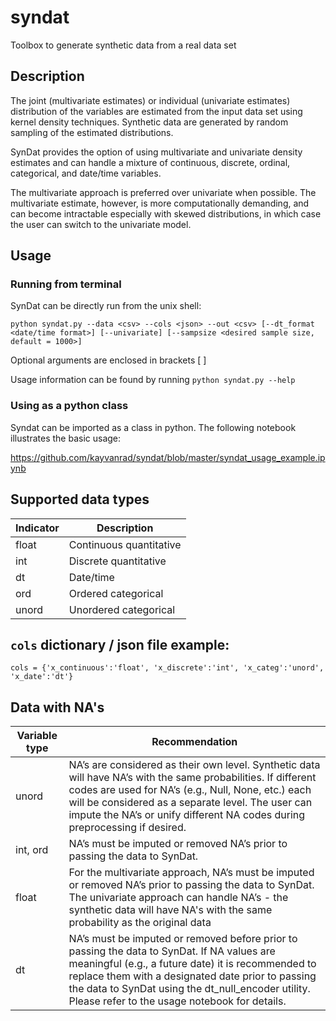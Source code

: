 # syndat

Toolbox to generate synthetic data from a real data set

## Description
The joint (multivariate estimates) or individual (univariate estimates) distribution of the variables are estimated from the input data set using kernel density techniques. Synthetic data are generated by random sampling of the estimated distributions.

SynDat provides the option of using multivariate and univariate density estimates and can handle a mixture of continuous, discrete, ordinal, categorical, and date/time variables.

The multivariate approach is preferred over univariate when possible. The multivariate estimate, however, is more computationally demanding, and can become intractable especially with skewed distributions, in which case the user can switch to the univariate model.


## Usage
### Running from terminal
SynDat can be directly run from the unix shell:


```
python syndat.py --data <csv> --cols <json> --out <csv> [--dt_format <date/time format>] [--univariate] [--sampsize <desired sample size, default = 1000>]
```

Optional arguments are enclosed in brackets [ ]

Usage information can be found by running `python syndat.py --help`

### Using as a python class
Syndat can be imported as a class in python. The following notebook illustrates the basic usage:

https://github.com/kayvanrad/syndat/blob/master/syndat_usage_example.ipynb

## Supported data types
| Indicator | Description              |
|-----------|--------------------------|
| float     | Continuous quantitative  |
| int       | Discrete quantitative    |
| dt        | Date/time                |
| ord       | Ordered categorical      |
| unord     | Unordered categorical    |

## `cols` dictionary / json file example:

```
cols = {'x_continuous':'float', 'x_discrete':'int', 'x_categ':'unord', 'x_date':'dt'}
```

## Data with NA's
| Variable type | Recommendation |
|-|-|
| unord | NA’s are considered as their own level. Synthetic data will have NA’s with the same probabilities. If different codes are used for NA’s (e.g., Null, None, etc.) each will be considered as a separate level. The user can impute the NA’s or unify different NA codes  during preprocessing if desired. |
| int, ord | NA’s must be imputed or removed NA’s prior to passing the data to SynDat.|
| float | For the multivariate approach, NA’s must be imputed or removed NA’s prior to passing the data to SynDat. The univariate approach can handle NA’s - the synthetic data will have NA's with the same probability as the original data|
| dt | NA’s must be imputed or removed before prior to passing the data to SynDat. If NA values are meaningful (e.g., a future date) it is recommended to replace them with a designated date prior to passing the data to SynDat using the dt_null_encoder utility. Please refer to the usage notebook for details. |

